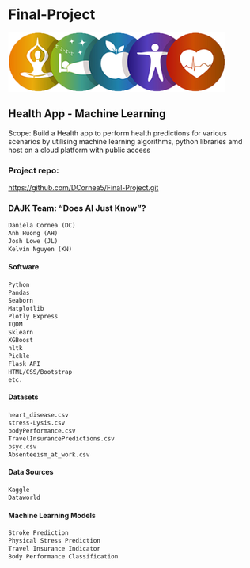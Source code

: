 # Final-Project

![Logo](HealthApp/images/HealthAppLogo.png)  

## Health App - Machine Learning  


Scope: Build a Health app to perform health predictions for various scenarios by utilising machine learning algorithms, python libraries amd host on a cloud platform with public access

### Project repo: 
https://github.com/DCornea5/Final-Project.git

### DAJK Team: “Does AI Just Know”? 
    Daniela Cornea (DC)
    Anh Huong (AH)
    Josh Lowe (JL)
    Kelvin Nguyen (KN)

#### Software
    Python  
    Pandas  
    Seaborn  
    Matplotlib  
    Plotly Express  
    TQDM
    Sklearn
    XGBoost
    nltk  
    Pickle  
    Flask API
    HTML/CSS/Bootstrap  
    etc.  

#### Datasets
    heart_disease.csv  
    stress-Lysis.csv
    bodyPerformance.csv
    TravelInsurancePredictions.csv
    psyc.csv
    Absenteeism_at_work.csv 

#### Data Sources
    Kaggle
    Dataworld

#### Machine Learning Models  
    Stroke Prediction
    Physical Stress Prediction
    Travel Insurance Indicator
    Body Performance Classification









